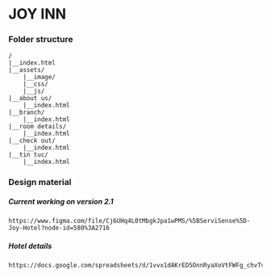 # JOY INN
### Folder structure
```
/
|__index.html
|__assets/
    |__image/
    |__css/
    |__js/
|__about us/
    |__index.html
|__branch/
    |__index.html
|__room details/
    |__index.html
|__check out/
    |__index.html
|__tin tuc/
    |__index.html
```
### Design material
##### Current working on version 2.1
```
https://www.figma.com/file/Cj6UHq4L0tMbgkJpa1wPMS/%5BServiSense%5D-Joy-Hotel?node-id=580%3A2716
```
##### Hotel details
```
https://docs.google.com/spreadsheets/d/1vvx1dAKrED5OnnRyaXoVtFWFg_chvTv73E3ubWEODFM/edit#gid=0
```

